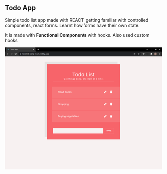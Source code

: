 ## Todo App
Simple todo list app made with REACT, getting familiar with controlled components, react forms. Learnt how forms have their own state.

It is made with **Functional Components** with hooks. Also used custom hooks

![](https://raw.githubusercontent.com/Dhruv-praju/react-TodoList-app/main/screenshots/img.png)
